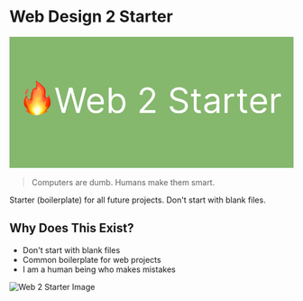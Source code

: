 # Web Design 2 Starter

<img src="web2.webp" /> 

> Computers are dumb. Humans make them smart.

Starter (boilerplate) for all future projects. Don't start with blank files.

## Why Does This Exist?
* Don't start with blank files
* Common boilerplate for web projects
* I am a human being who makes mistakes

![Web 2 Starter Image](https://files.gitbook.com/v0/b/gitbook-x-prod.appspot.com/o/spaces%2FU0HUZWjoFWylOv4oKdRx%2Fuploads%2FYZ49hTrrqwCSbSApwqq1%2FWeb%202%20Starter.png?alt=media&token=163de608-50f8-4042-926b-b57e45478d69)
